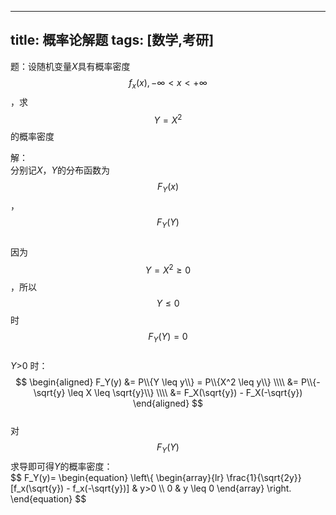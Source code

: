 -----
title: 概率论解题
tags: [数学,考研]
-----

题：设随机变量*X*具有概率密度$$f_x(x), -\infty<x<+\infty$$，求$$Y=X^2$$的概率密度

解：  
分别记*X*，*Y*的分布函数为$$F_Y(x)$$，$$F_Y(Y)$$  
因为$$Y=X^2 \geq 0$$，所以$$Y \leq 0$$时$$F_Y(Y)=0$$  
*Y*>0 时：  
$$
\begin{aligned}
F_Y(y) &= P\\{Y \leq y\\} = P\\{X^2 \leq y\\} \\\\
&= P\\{-\sqrt{y} \leq X \leq \sqrt{y}\\} \\\\
&= F_X(\sqrt{y}) - F_X(-\sqrt{y})
\end{aligned}
$$  
对$$F_Y(Y)$$求导即可得*Y*的概率密度：  
$$
F_Y(y)=
\begin{equation}
\left\\{
  \begin{array}{lr}
    \frac{1}{\sqrt{2y}}[f_x(\sqrt{y}) - f_x(-\sqrt{y})] & y>0 \\\\
    0 & y \leq 0
  \end{array}
\right.
\end{equation}
$$

